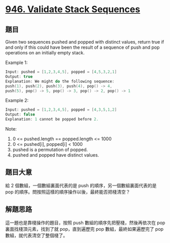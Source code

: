 # [946. Validate Stack Sequences](https://leetcode.com/problems/validate-stack-sequences/)

## 題目

Given two sequences pushed and popped with distinct values, return true if and only if this could have been the result of a sequence of push and pop operations on an initially empty stack.

 

Example 1:

```c
Input: pushed = [1,2,3,4,5], popped = [4,5,3,2,1]
Output: true
Explanation: We might do the following sequence:
push(1), push(2), push(3), push(4), pop() -> 4,
push(5), pop() -> 5, pop() -> 3, pop() -> 2, pop() -> 1

```

Example 2:

```c
Input: pushed = [1,2,3,4,5], popped = [4,3,5,1,2]
Output: false
Explanation: 1 cannot be popped before 2.
```

Note:

1. 0 <= pushed.length == popped.length <= 1000
2. 0 <= pushed[i], popped[i] < 1000
3. pushed is a permutation of popped.
4. pushed and popped have distinct values.

## 題目大意

給 2 個數組，一個數組裏面代表的是 push 的順序，另一個數組裏面代表的是 pop 的順序。問按照這樣的順序操作以後，最終能否把棧清空？

## 解題思路

這一題也是靠棧操作的題目，按照 push 數組的順序先把壓棧，然後再依次在 pop 裏面找棧頂元素，找到了就 pop，直到遍歷完 pop 數組，最終如果遍歷完了 pop 數組，就代表清空了整個棧了。